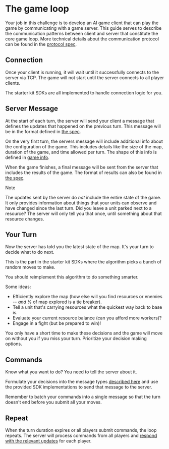 # The game loop

Your job in this challenge is to develop an AI game client that can play the game by communicating with a game server. This guide serves to describe the communication patterns between client and server that constitute the core game loop. More technical details about the communication protocol can be found in the [protocol spec](./protocol_spec.md).

## Connection

Once your client is running, it will wait until it successfully connects to the server via TCP. The game will not start until the server connects to all player clients.

The starter kit SDKs are all implemented to handle connection logic for you.

## Server Message

At the start of each turn, the server will send your client a message that defines the updates that happened on the previous turn. This message will be in the format defined in [the spec](./protocol_spec.md#message-from-server).

On the very first turn, the servers message will include additional info about the configuration of the game. This includes details like the size of the map, duration of the game, and time allowed per turn. The shape of this info is defined in [game info](./protocol_spec.md#game-info).

When the game finishes, a final message will be sent from the server that includes the results of the game. The format of results can also be found in [the spec](./protocol_spec.md#results).

> [!Note]
> The updates sent by the server do _not_ include the entire state of the game. It only provides information about things that your units can observe and have changed since the last turn.
> Did you leave a unit parked next to a resource? The server will only tell you that once, until something about that resource changes.

## Your Turn

Now the server has told you the latest state of the map. It's your turn to decide what to do next.

This is the part in the starter kit SDKs where the algorithm picks a bunch of random moves to make.

You should reimplement this algorithm to do something smarter.

Some ideas:

- Efficiently explore the map (how else will you find resources or enemies -- _and_ % of map explored is a tie breaker).
- Tell a unit that's carrying resources what the quickest way back to base is.
- Evaluate your current resource balance (can you afford more workers)?
- Engage in a fight (but be prepared to win)!

You only have a short time to make these decisions and the game will move on without you if you miss your turn. Prioritize your decision making options.

## Commands

Know what you want to do? You need to tell the server about it.

Formulate your decisions into the message types [described here](./protocol_spec.md#commands-to-server) and use the provided SDK implementations to send that message to the server.

Remember to batch your commands into a single message so that the turn doesn't end before you submit all your moves.

## Repeat

When the turn duration expires or all players submit commands, the loop repeats. The server will process commands from all players and [respond with the relevant updates](#server-message) for each player.
